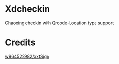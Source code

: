 # Xdcheckin
Chaoxing checkin with Qrcode-Location type support

# Credits
[w964522982/xxtSign](https://github.com/w964522982/xxtSign)
